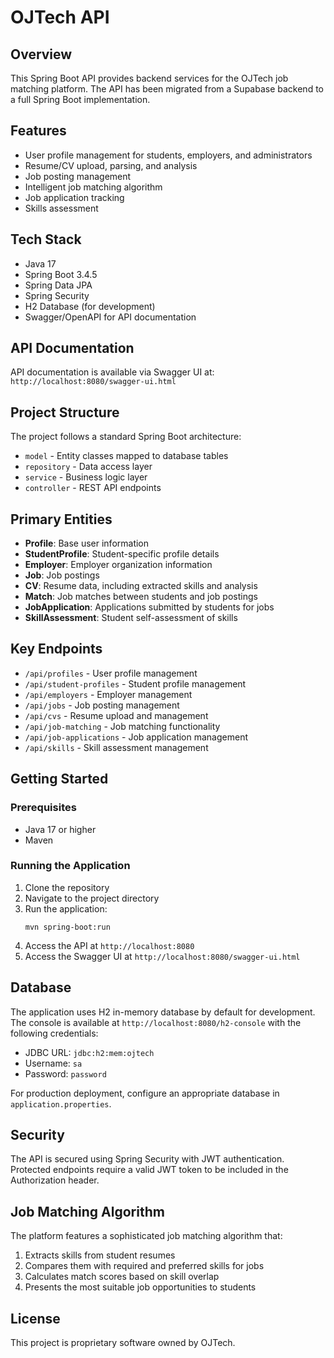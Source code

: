 # OJTech API

## Overview

This Spring Boot API provides backend services for the OJTech job matching platform. The API has been migrated from a Supabase backend to a full Spring Boot implementation.

## Features

- User profile management for students, employers, and administrators
- Resume/CV upload, parsing, and analysis
- Job posting management
- Intelligent job matching algorithm
- Job application tracking
- Skills assessment

## Tech Stack

- Java 17
- Spring Boot 3.4.5
- Spring Data JPA
- Spring Security
- H2 Database (for development)
- Swagger/OpenAPI for API documentation

## API Documentation

API documentation is available via Swagger UI at: `http://localhost:8080/swagger-ui.html`

## Project Structure

The project follows a standard Spring Boot architecture:

- `model` - Entity classes mapped to database tables
- `repository` - Data access layer
- `service` - Business logic layer
- `controller` - REST API endpoints

## Primary Entities

- **Profile**: Base user information
- **StudentProfile**: Student-specific profile details
- **Employer**: Employer organization information
- **Job**: Job postings
- **CV**: Resume data, including extracted skills and analysis
- **Match**: Job matches between students and job postings
- **JobApplication**: Applications submitted by students for jobs
- **SkillAssessment**: Student self-assessment of skills

## Key Endpoints

- `/api/profiles` - User profile management
- `/api/student-profiles` - Student profile management
- `/api/employers` - Employer management
- `/api/jobs` - Job posting management
- `/api/cvs` - Resume upload and management
- `/api/job-matching` - Job matching functionality
- `/api/job-applications` - Job application management
- `/api/skills` - Skill assessment management

## Getting Started

### Prerequisites

- Java 17 or higher
- Maven

### Running the Application

1. Clone the repository
2. Navigate to the project directory
3. Run the application:
   ```
   mvn spring-boot:run
   ```
4. Access the API at `http://localhost:8080`
5. Access the Swagger UI at `http://localhost:8080/swagger-ui.html`

## Database

The application uses H2 in-memory database by default for development. The console is available at `http://localhost:8080/h2-console` with the following credentials:

- JDBC URL: `jdbc:h2:mem:ojtech`
- Username: `sa`
- Password: `password`

For production deployment, configure an appropriate database in `application.properties`.

## Security

The API is secured using Spring Security with JWT authentication. Protected endpoints require a valid JWT token to be included in the Authorization header.

## Job Matching Algorithm

The platform features a sophisticated job matching algorithm that:

1. Extracts skills from student resumes
2. Compares them with required and preferred skills for jobs
3. Calculates match scores based on skill overlap
4. Presents the most suitable job opportunities to students

## License

This project is proprietary software owned by OJTech. 